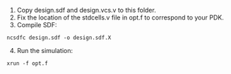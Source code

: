 1. Copy design.sdf and design.vcs.v to this folder.
2. Fix the location of the stdcells.v file in opt.f to correspond to your PDK.
3. Compile SDF:
```text
ncsdfc design.sdf -o design.sdf.X
```
4. Run the simulation:
```text
xrun -f opt.f
```
